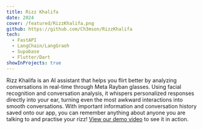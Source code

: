 ```yaml
---
title: Rizz Khalifa
date: 2024
cover: /featured/RizzKhalifa.png
github: https://github.com/Ch3mson/RizzKhalifa
tech:
  - FastAPI
  - LangChain/LangGraoh
  - Supabase
  - Flutter/Dart
showInProjects: true
---
```


Rizz Khalifa is an AI assistant that helps you flirt better by analyzing conversations in real-time through Meta Rayban glasses. Using facial recognition and conversation analysis, it whispers personalized responses directly into your ear, turning even the most awkward interactions into smooth conversations. With important information and conversation history saved onto our app, you can remember anything about anyone you are talking to and practise your rizz! [View our demo video](/rizzkhalifa/optimized/demo.mp4) to see it in action.